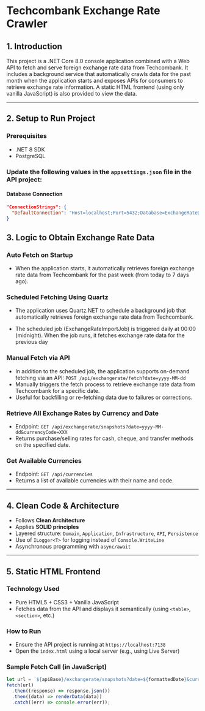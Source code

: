 # Techcombank Exchange Rate Crawler

## 1. Introduction

This project is a .NET Core 8.0 console application combined with a Web API to fetch and serve foreign exchange rate data from Techcombank. It includes a background service that automatically crawls data for the past month when the application starts and exposes APIs for consumers to retrieve exchange rate information. A static HTML frontend (using only vanilla JavaScript) is also provided to view the data.

---

## 2. Setup to Run Project

### Prerequisites

- .NET 8 SDK
- PostgreSQL

### Update the following values in the `appsettings.json` file in the **API project**:

#### Database Connection

```json
"ConnectionStrings": {
  "DefaultConnection": "Host=localhost;Port=5432;Database=ExchangeRateDb;Username=youruser;Password=yourpassword"
}
```

## 3. Logic to Obtain Exchange Rate Data

### Auto Fetch on Startup

- When the application starts, it automatically retrieves foreign exchange rate data from Techcombank for the past week (from today to 7 days ago).

### Scheduled Fetching Using Quartz

- The application uses Quartz.NET to schedule a background job that automatically retrieves foreign exchange rate data from Techcombank.

- The scheduled job (ExchangeRateImportJob) is triggered daily at 00:00 (midnight). When the job runs, it fetches exchange rate data for the previous day

### Manual Fetch via API

- In addition to the scheduled job, the application supports on-demand fetching via an API: `POST /api/exchangerate/fetch?date=yyyy-MM-dd`
- Manually triggers the fetch process to retrieve exchange rate data from Techcombank for a specific date.
- Useful for backfilling or re-fetching data due to failures or corrections.

### Retrieve All Exchange Rates by Currency and Date

- Endpoint: `GET /api/exchangerate/snapshots?date=yyyy-MM-dd&currencyCode=XXX`
- Returns purchase/selling rates for cash, cheque, and transfer methods on the specified date.

### Get Available Currencies

- Endpoint: `GET /api/currencies`
- Returns a list of available currencies with their name and code.

---

## 4. Clean Code & Architecture

- Follows **Clean Architecture**
- Applies **SOLID principles**
- Layered structure: `Domain`, `Application`, `Infrastructure`, `API`, `Persistence`
- Use of `ILogger<T>` for logging instead of `Console.WriteLine`
- Asynchronous programming with `async/await`

---

## 5. Static HTML Frontend

### Technology Used

- Pure HTML5 + CSS3 + Vanilla JavaScript
- Fetches data from the API and displays it semantically (using `<table>`, `<section>`, etc.)

### How to Run

- Ensure the API project is running at `https://localhost:7138`
- Open the `index.html` using a local server (e.g., using Live Server)

### Sample Fetch Call (in JavaScript)

```javascript
let url = `${apiBase}/exchangerate/snapshots?date=${formattedDate}&currencyCode=${currencyCode}`;
fetch(url)
  .then((response) => response.json())
  .then((data) => renderData(data))
  .catch((err) => console.error(err));
```
